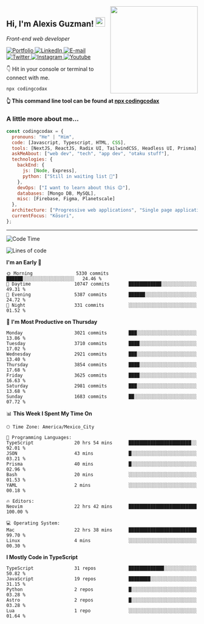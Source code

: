 <img align='right' src="https://media.giphy.com/media/M9gbBd9nbDrOTu1Mqx/giphy.gif" width="230">
<h2>Hi, I'm Alexis Guzman! <img src="https://media.giphy.com/media/hvRJCLFzcasrR4ia7z/giphy.gif" width="25px"></h2>
<p><em>Front-end web developer</em></p>

<p>
  <a href='https://www.codingcodax.dev' target='_blank'>
    <img alt='Portfolio' src='https://img.shields.io/badge/Portfolio-black?logo=vercel&style=flat-square'>
  </a>
  <a href='https://linkedin.com/in/codingcodax' target='_blank'>
    <img alt='LinkedIn' src='https://img.shields.io/badge/LinkedIn-black?logo=LinkedIn&style=flat-square'>
  </a>
  <a href='mailto:hello@codingcodax.com' target='_blank'>
    <img alt='E-mail' src='https://img.shields.io/badge/Email-black?logo=Gmail&style=flat-square'>
  </a>
  <a href='https://twitter.com/codingcodax' target='_blank'>
    <img alt='Twitter' src='https://img.shields.io/badge/Twitter-black?logo=Twitter&style=flat-square'>
  </a>
  <a href='https://www.instagram.com/codingcodax' target='_blank'>
    <img alt='Instagram' src='https://img.shields.io/badge/Instagram-black?logo=Instagram&style=flat-square'>
  </a>
  <a href='https://www.youtube.com/@codingcodax' target='_blank'>
    <img alt='Youtube' src='https://img.shields.io/badge/YouTube-black?logo=Youtube&style=flat-square'>
  </a>
</p>

👇 Hit in your console or terminal to connect with me.

```bash
npx codingcodax
```
**👆 This command line tool can be found at [npx codingcodax](https://github.com/codingcodax/npx-codingcodax)**

<h3>A little more about me...</h3>

```javascript
const codingcodax = {
  pronouns: "He" | "Him",
  code: [Javascript, Typescript, HTML, CSS],
  tools: [NextJS, ReactJS, Radix UI, TailwindCSS, Headless UI, Prisma],
  askMeAbout: ["web dev", "tech", "app dev", "otaku stuff"],
  technologies: {
    backEnd: {
      js: [Node, Express],
      python: ["Still in waiting list 🥲"]
    },
    devOps: ["I want to learn about this 😊"],
    databases: [Mongo DB, MySQL],
    misc: [Firebase, Figma, Planetscale]
  },
  architecture: ["Progressive web applications", "Single page applications"],
  currentFocus: "Kōsori",
};
```

---

<!--START_SECTION:waka-->
![Code Time](http://img.shields.io/badge/Code%20Time-2%2C407%20hrs%204%20mins-blue)

![Lines of code](https://img.shields.io/badge/From%20Hello%20World%20I%27ve%20Written-9.4%20million%20lines%20of%20code-blue)

**I'm an Early 🐤** 

```text
🌞 Morning                5330 commits        ██████░░░░░░░░░░░░░░░░░░░   24.46 % 
🌆 Daytime                10747 commits       ████████████░░░░░░░░░░░░░   49.31 % 
🌃 Evening                5387 commits        ██████░░░░░░░░░░░░░░░░░░░   24.72 % 
🌙 Night                  331 commits         ░░░░░░░░░░░░░░░░░░░░░░░░░   01.52 % 
```
📅 **I'm Most Productive on Thursday** 

```text
Monday                   3021 commits        ███░░░░░░░░░░░░░░░░░░░░░░   13.86 % 
Tuesday                  3710 commits        ████░░░░░░░░░░░░░░░░░░░░░   17.02 % 
Wednesday                2921 commits        ███░░░░░░░░░░░░░░░░░░░░░░   13.40 % 
Thursday                 3854 commits        ████░░░░░░░░░░░░░░░░░░░░░   17.68 % 
Friday                   3625 commits        ████░░░░░░░░░░░░░░░░░░░░░   16.63 % 
Saturday                 2981 commits        ███░░░░░░░░░░░░░░░░░░░░░░   13.68 % 
Sunday                   1683 commits        ██░░░░░░░░░░░░░░░░░░░░░░░   07.72 % 
```


📊 **This Week I Spent My Time On** 

```text
🕑︎ Time Zone: America/Mexico_City

💬 Programming Languages: 
TypeScript               20 hrs 54 mins      ███████████████████████░░   92.01 % 
JSON                     43 mins             █░░░░░░░░░░░░░░░░░░░░░░░░   03.21 % 
Prisma                   40 mins             █░░░░░░░░░░░░░░░░░░░░░░░░   02.96 % 
Bash                     20 mins             ░░░░░░░░░░░░░░░░░░░░░░░░░   01.53 % 
YAML                     2 mins              ░░░░░░░░░░░░░░░░░░░░░░░░░   00.18 % 

🔥 Editors: 
Neovim                   22 hrs 42 mins      █████████████████████████   100.00 % 

💻 Operating System: 
Mac                      22 hrs 38 mins      █████████████████████████   99.70 % 
Linux                    4 mins              ░░░░░░░░░░░░░░░░░░░░░░░░░   00.30 % 
```

**I Mostly Code in TypeScript** 

```text
TypeScript               31 repos            █████████████░░░░░░░░░░░░   50.82 % 
JavaScript               19 repos            ████████░░░░░░░░░░░░░░░░░   31.15 % 
Python                   2 repos             █░░░░░░░░░░░░░░░░░░░░░░░░   03.28 % 
Astro                    2 repos             █░░░░░░░░░░░░░░░░░░░░░░░░   03.28 % 
Lua                      1 repo              ░░░░░░░░░░░░░░░░░░░░░░░░░   01.64 % 
```




<!--END_SECTION:waka-->
